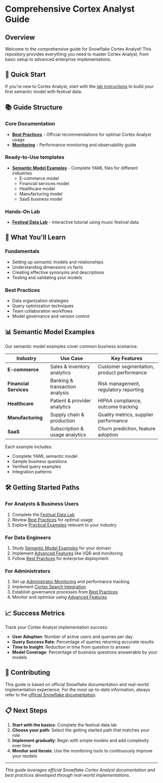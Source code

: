 # Comprehensive Cortex Analyst Guide

## Overview

Welcome to the comprehensive guide for Snowflake Cortex Analyst! This repository provides everything you need to master Cortex Analyst, from basic setup to advanced enterprise implementations.

## 🚀 Quick Start

If you're new to Cortex Analyst, start with the [lab instructions](./handsonlab.md) to build your first semantic model with festival data.

## 📚 Guide Structure

### Core Documentation
- **[Best Practices](best-practices.md)** - Official recommendations for optimal Cortex Analyst usage
- **[Monitoring](monitoring.md)** - Performance monitoring and observability guide

### Ready-to-Use templates
- **[Semantic Model Examples](semantic-model-examples/)** - Complete YAML files for different industries
  - E-commerce model
  - Financial services model
  - Healthcare model
  - Manufacturing model
  - SaaS business model

### Hands-On Lab
- **[Festival Data Lab](./handsonlab.md)** - Interactive tutorial using music festival data

## 🎯 What You'll Learn

### Fundamentals
- Setting up semantic models and relationships
- Understanding dimensions vs facts
- Creating effective synonyms and descriptions
- Testing and validating your models

### Best Practices
- Data organization strategies
- Query optimization techniques
- Team collaboration workflows
- Model governance and version control

## 📊 Semantic Model Examples

Our semantic model examples cover common business scenarios:

| Industry | Use Case | Key Features |
|----------|----------|--------------|
| **E-commerce** | Sales & inventory analytics | Customer segmentation, product performance |
| **Financial Services** | Banking & transaction analysis | Risk management, regulatory reporting |
| **Healthcare** | Patient & provider analytics | HIPAA compliance, outcome tracking |
| **Manufacturing** | Supply chain & production | Quality metrics, supplier performance |
| **SaaS** | Subscription & usage analytics | Churn prediction, feature adoption |

Each example includes:
- Complete YAML semantic model
- Sample business questions
- Verified query examples
- Integration patterns

## 🛠️ Getting Started Paths

### For Analysts & Business Users
1. Complete the [Festival Data Lab](./handsonlab.md)
2. Review [Best Practices](best-practices.md) for optimal usage
3. Explore [Practical Examples](practical-examples.md) relevant to your industry

### For Data Engineers
1. Study [Semantic Model Examples](semantic-model-examples/) for your domain
2. Implement [Advanced Features](advanced-features.md) like VQR and monitoring
3. Follow [Best Practices](best-practices.md) for enterprise deployment

### For Administrators
1. Set up [Administrator Monitoring](monitoring.md) and performance tracking
2. Implement [Cortex Search Integration](advanced-features.md#cortex-search-integration)
3. Establish governance processes from [Best Practices](best-practices.md)
4. Monitor and optimize using [Advanced Features](advanced-features.md)

## 📈 Success Metrics

Track your Cortex Analyst implementation success:
- **User Adoption**: Number of active users and queries per day
- **Query Success Rate**: Percentage of queries returning accurate results
- **Time to Insight**: Reduction in time from question to answer
- **Model Coverage**: Percentage of business questions answerable by your models

## 🤝 Contributing

This guide is based on official Snowflake documentation and real-world implementation experience. For the most up-to-date information, always refer to the [official Snowflake documentation](https://docs.snowflake.com/en/user-guide/snowflake-cortex/cortex-analyst).

## 📋 Next Steps

1. **Start with the basics**: Complete the festival data lab
2. **Choose your path**: Select the getting started path that matches your role
3. **Implement gradually**: Begin with simple models and add complexity over time
4. **Monitor and iterate**: Use the monitoring tools to continuously improve your models

---

*This guide leverages official Snowflake Cortex Analyst documentation and best practices developed through real-world implementations.*
